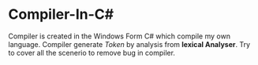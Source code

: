 # Compiler-In-C#
Compiler is created in the Windows Form C# which compile my own language.
Compiler generate *Token* by analysis from **lexical Analyser**.  Try to cover all the scenerio to remove bug in compiler.

